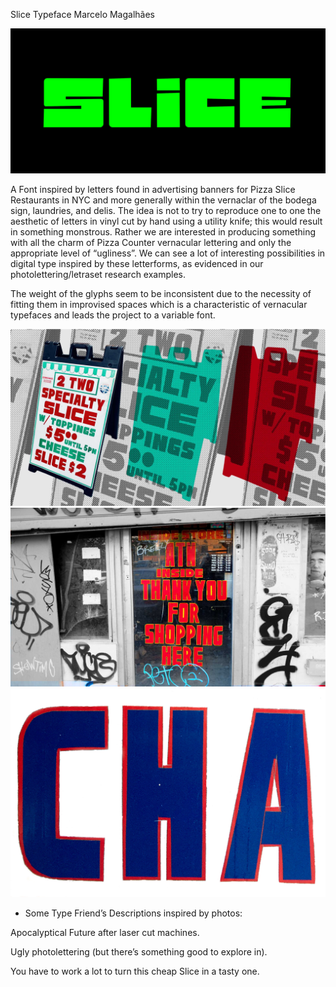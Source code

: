 Slice Typeface
Marcelo Magalhães

![Slice 04](https://github.com/marcelommp/PIZZA/blob/master/images/slice04.jpg)

A Font inspired by letters found in advertising banners for Pizza Slice Restaurants in NYC and more generally within the vernaclar of the bodega sign, laundries, and delis. The idea is not to try to reproduce one to one the aesthetic of letters in vinyl cut by hand using a utility knife; this would result in something monstrous. Rather we are interested in producing something with all the charm of Pizza Counter vernacular lettering and only the appropriate level of “ugliness”. We can see a lot of interesting possibilities in digital type inspired by these letterforms, as evidenced in our photolettering/letraset research examples.

The weight of the glyphs seem to be inconsistent due to the necessity of fitting them in improvised spaces which is a characteristic of vernacular typefaces and leads the project to a variable font.

![Slice 01](https://github.com/marcelommp/PIZZA/blob/master/images/slice01.jpg)
![Slice 02](https://github.com/marcelommp/PIZZA/blob/master/images/slice02.jpg)
![Slice 03](https://github.com/marcelommp/PIZZA/blob/master/images/slice03.jpg)

* Some Type Friend’s Descriptions inspired by photos: 

Apocalyptical Future after laser cut machines.

Ugly photolettering (but there’s something good to explore in).

You have to work a lot to turn this cheap Slice in a tasty one.
